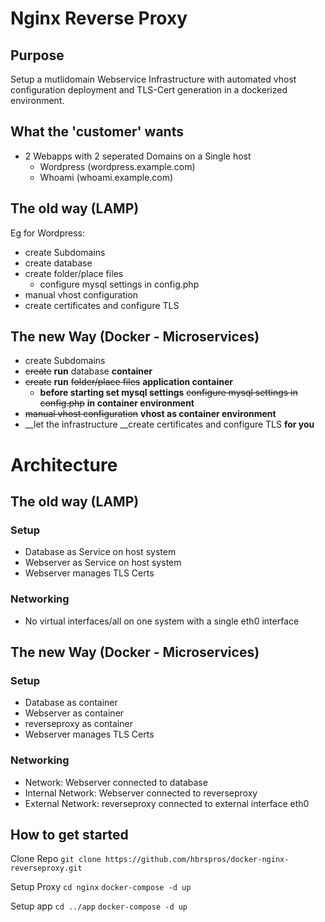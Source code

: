 # Nginx Reverse Proxy

## Purpose
Setup a mutlidomain Webservice Infrastructure with automated vhost configuration deployment and TLS-Cert generation in a dockerized environment.

## What the 'customer' wants
- 2 Webapps with 2 seperated Domains on a Single host
  - Wordpress (wordpress.example.com)
  - Whoami (whoami.example.com)

## The old way (LAMP)
Eg for Wordpress:
- create Subdomains
- create database
- create folder/place files 
  - configure mysql settings in config.php 
- manual vhost configuration
- create certificates and configure TLS 

## The new Way (Docker - Microservices)
- create Subdomains
- ~~create~~ __run__ database __container__
- ~~create~~ __run__ ~~folder/place files~~ __application container__
  - __before starting set mysql settings__ ~~configure mysql settings in config.php~~ __in container environment__ 
- ~~manual vhost configuration~~ __vhost as container environment__
- __let the infrastructure __create certificates and configure TLS __for you__

# Architecture 
## The old way (LAMP)
### Setup
- Database as Service on host system
- Webserver as Service on host system
- Webserver manages TLS Certs

### Networking
- No virtual interfaces/all on one system with a single eth0 interface

## The new Way (Docker - Microservices)
### Setup
- Database as container
- Webserver as container
- reverseproxy as container
- Webserver manages TLS Certs

### Networking
- Network: Webserver connected to database
- Internal Network: Webserver connected to reverseproxy
- External Network: reverseproxy connected to external interface eth0 

## How to get started

Clone Repo
`git clone https://github.com/hbrspros/docker-nginx-reverseproxy.git`

Setup Proxy
`cd nginx`
`docker-compose -d up`

Setup app
`cd ../app`
`docker-compose -d up`
